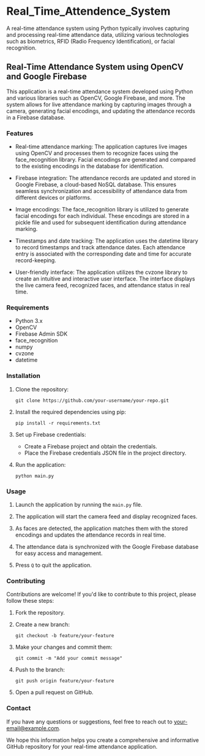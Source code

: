 # Real_Time_Attendence_System

A real-time attendance system using Python typically involves capturing and processing real-time attendance data, utilizing various technologies such as biometrics, RFID (Radio Frequency Identification), or facial recognition.
## Real-Time Attendance System using OpenCV and Google Firebase

This application is a real-time attendance system developed using Python and various libraries such as OpenCV, Google Firebase, and more. The system allows for live attendance marking by capturing images through a camera, generating facial encodings, and updating the attendance records in a Firebase database.

### Features

- Real-time attendance marking: The application captures live images using OpenCV and processes them to recognize faces using the face_recognition library. Facial encodings are generated and compared to the existing encodings in the database for identification.

- Firebase integration: The attendance records are updated and stored in Google Firebase, a cloud-based NoSQL database. This ensures seamless synchronization and accessibility of attendance data from different devices or platforms.

- Image encodings: The face_recognition library is utilized to generate facial encodings for each individual. These encodings are stored in a pickle file and used for subsequent identification during attendance marking.

- Timestamps and date tracking: The application uses the datetime library to record timestamps and track attendance dates. Each attendance entry is associated with the corresponding date and time for accurate record-keeping.

- User-friendly interface: The application utilizes the cvzone library to create an intuitive and interactive user interface. The interface displays the live camera feed, recognized faces, and attendance status in real time.

### Requirements

- Python 3.x
- OpenCV
- Firebase Admin SDK
- face_recognition
- numpy
- cvzone
- datetime

### Installation

1. Clone the repository:
   ```
   git clone https://github.com/your-username/your-repo.git
   ```

2. Install the required dependencies using pip:
   ```
   pip install -r requirements.txt
   ```

3. Set up Firebase credentials:
   - Create a Firebase project and obtain the credentials.
   - Place the Firebase credentials JSON file in the project directory.

4. Run the application:
   ```
   python main.py
   ```

### Usage

1. Launch the application by running the `main.py` file.

2. The application will start the camera feed and display recognized faces.

3. As faces are detected, the application matches them with the stored encodings and updates the attendance records in real time.

4. The attendance data is synchronized with the Google Firebase database for easy access and management.

5. Press `Q` to quit the application.

### Contributing

Contributions are welcome! If you'd like to contribute to this project, please follow these steps:

1. Fork the repository.

2. Create a new branch:
   ```
   git checkout -b feature/your-feature
   ```

3. Make your changes and commit them:
   ```
   git commit -m "Add your commit message"
   ```

4. Push to the branch:
   ```
   git push origin feature/your-feature
   ```

5. Open a pull request on GitHub.

### Contact

If you have any questions or suggestions, feel free to reach out to [your-email@example.com](mailto:kumarashish96690@gmail.com).

We hope this information helps you create a comprehensive and informative GitHub repository for your real-time attendance application.
